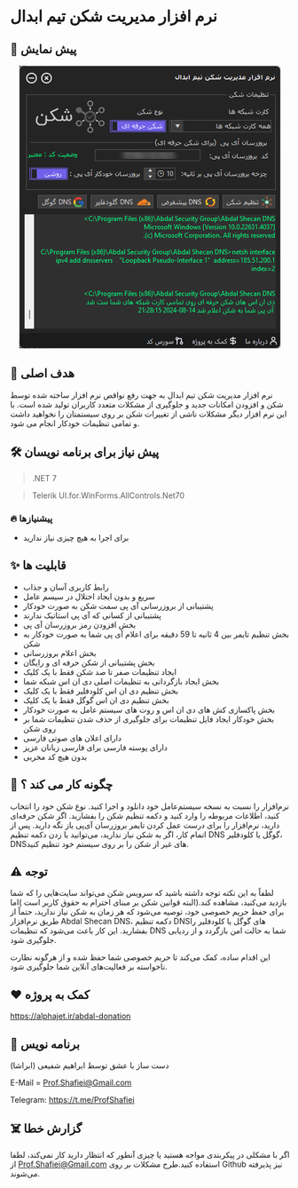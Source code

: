 # نرم افزار مدیریت شکن تیم ابدال
 

## 👀 پیش نمایش

<p align="center"><img src="screenshot.png?raw=true"></p>




 ## 💎 هدف اصلی
نرم افزار مدیریت شکن تیم ابدال به جهت رفع نواقص نرم افزار ساخته شده توسط شکن و افزودن امکانات جدید و جلوگیری از مشکلات متعدد کاربران تولید شده است. با این نرم افزار دیگر مشکلات ناشی از تغییرات شکن بر روی سیستمتان را نخواهید داشت و تمامی تنظیمات خودکار انجام می شود. 

 ## 🛠️ پیش نیاز برای برنامه نویسان
> .NET 7

> Telerik UI.for.WinForms.AllControls.Net70

### 🔥 پیشنیازها

- برای اجرا به هیچ چیزی نیاز ندارید

## ✨ قابلیت ها

- رابط کاربری آسان و جذاب
- سریع و بدون ایجاد اختلال در سیسم عامل
- پشتیبانی از بروزرسانی آی پی سمت شکن به صورت خودکار
- پشتیبانی از کسانی که آی پی استاتیک ندارند
- بخش افزودن رمز بروزرسان آی پی 
- بخش تنظیم تایمر بین 4  ثانیه تا 59 دقیقه برای اعلام آی پی شما به صورت خودکار به شکن
- بخش اعلام بروزرسانی
- بخش پشتیبانی از شکن حرفه ای و رایگان 
- ایجاد تنظیمات صفر تا صد شکن فقط با یک کلیک
- بخش ایجاد بازگردانی به تنظیمات اصلی دی ان اس شبکه شما 
- بخش تنظیم دی ان اس کلودفلیر فقط با یک کلیک
- بخش تنظیم دی ان اس گوگل فقط با یک کلیک
- بخش پاکسازی کش های دی ان اس و روت های سیستم عامل به صورت خودکار
- بخش خودکار ایجاد فایل تنظیمات برای جلوگیری از حذف شدن تنظیمات شما بر روی شکن
- دارای اعلان های صوتی فارسی
- دارای پوسته فارسی برای فارسی زبانان عزیز
- بدون هیچ کد مخربی


## 📝️ چگونه کار می کند ؟

نرم‌افزار را نسبت به نسخه سیستم‌عامل خود دانلود و اجرا کنید. نوع شکن خود را انتخاب کنید، اطلاعات مربوطه را وارد کنید و دکمه تنظیم شکن را بفشارید. اگر شکن حرفه‌ای دارید، نرم‌افزار را برای درست عمل کردن تایمر بروزرسان آی‌پی باز نگه دارید. پس از اتمام کار، اگر به شکن نیاز ندارید، می‌توانید با زدن دکمه تنظیم DNS گوگل یا کلودفلیر، DNS‌های غیر از شکن را بر روی سیستم خود تنظیم کنید.

## ⚠️ توجه 
لطفاً به این نکته توجه داشته باشید که سرویس شکن می‌تواند سایت‌هایی را که شما بازدید می‌کنید، مشاهده کند.(البته قوانین شکن بر مبنای احترام به حقوق کاربر است )اما برای حفظ حریم خصوصی خود، توصیه می‌شود که هر زمان به شکن نیاز ندارید، حتماً از طریق نرم‌افزار Abdal Shecan DNS، دکمه تنظیم DNS‌های گوگل یا کلودفلیر را بفشارید. این کار باعث می‌شود که تنظیمات DNS شما به حالت امن بازگردد و از ردیابی جلوگیری شود.

این اقدام ساده، کمک می‌کند تا حریم خصوصی شما حفظ شده و از هرگونه نظارت ناخواسته بر فعالیت‌های آنلاین شما جلوگیری شود.

## ❤️ کمک به پروژه

https://alphajet.ir/abdal-donation

## 🤵 برنامه نویس
دست ساز با عشق توسط ابراهیم شفیعی (ابراشا)  

E-Mail = Prof.Shafiei@Gmail.com

Telegram: https://t.me/ProfShafiei

## ☠️ گزارش خطا

اگر با مشکلی در پیکربندی مواجه هستید یا چیزی آنطور که انتظار دارید کار نمی‌کند، لطفا از Prof.Shafiei@Gmail.com استفاده کنید.طرح مشکلات بر روی  Github نیز پذیرفته می‌شوند.



